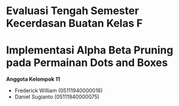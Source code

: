 # Evaluasi Tengah Semester Kecerdasan Buatan Kelas F
# Implementasi Alpha Beta Pruning pada Permainan Dots and Boxes

**Anggota Kelompok 11**
-   Frederick William (05111940000016)
-   Daniel Sugianto (05111940000075)
